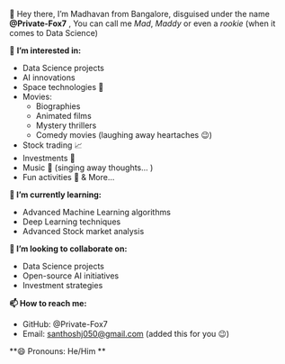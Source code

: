 👋 Hey there, I’m Madhavan from Bangalore, disguised under the name **@Private-Fox7** ,
      You can call me _Mad_, _Maddy_ or even a _rookie_ (when it comes to Data Science) 


👀 **I’m interested in:**
  - Data Science projects 
  - AI innovations 
  - Space technologies 🚀
- Movies: 
  - Biographies 
  - Animated films 
  - Mystery thrillers 
  - Comedy movies (laughing away heartaches 😉)
- Stock trading 📈
- Investments 💸
- Music 🎵 (singing away thoughts... )
- Fun activities 🎉 & More...
  
**🌱 I’m currently learning:**
- Advanced Machine Learning algorithms 
- Deep Learning techniques 
- Advanced Stock market analysis 

**💞 I’m looking to collaborate on:**
- Data Science projects 
- Open-source AI initiatives 
- Investment strategies   


**📫 How to reach me:**
- GitHub: @Private-Fox7 
- Email: santhoshj050@gmail.com (added this for you 😉)

  
**😄 Pronouns: He/Him **



